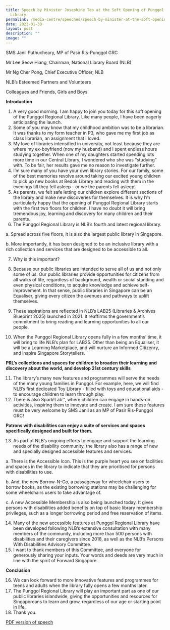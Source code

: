 ```yaml
---
title: Speech by Minister Josephine Teo at the Soft Opening of Punggol Regional
  Library
permalink: /media-centre/speeches/speech-by-minister-at-the-soft-opening-of-punggol-regional-library/
date: 2023-01-30
layout: post
description: ""
image: ""
---
```

SMS Janil Puthucheary, MP of Pasir Ris-Punggol GRC

Mr Lee Seow Hiang, Chairman, National Library Board (NLB)

Mr Ng Cher Pong, Chief Executive Officer, NLB

NLB’s Esteemed Partners and Volunteers

Colleagues and Friends, Girls and Boys

**Introduction**

1. A very good morning. I am happy to join you today for this soft opening of the Punggol Regional Library. Like many people, I have been eagerly anticipating the launch. 
2. Some of you may know that my childhood ambition was to be a librarian.  It was thanks to my form teacher in P3, who gave me my first job as class librarian, an assignment that I loved.
3. My love of libraries intensified in university, not least because they are where my ex-boyfriend (now my husband) and I spent endless hours studying together. When one of my daughters started spending lots more time in our Central Library, I wondered who she was “studying” with. To be fair, her results gave me no reason to investigate further.
4. I’m sure many of you have your own library stories. For our family, some of the best memories revolve around taking our excited young children to pick up new books at Bedok Library and reading with them in the evenings till they fell asleep – or we the parents fell asleep! 
5. As parents, we felt safe letting our children explore different sections of the library and make new discoveries for themselves. It is why I’m particularly happy that the opening of Punggol Regional Library starts with the first two floors for children. I have no doubt it will bring tremendous joy, learning and discovery for many children and their parents.
6. The Punggol Regional Library is NLB’s fourth and latest regional library. 

a. 	Spread across five floors, it is also the largest public library in Singapore. 

b. 	More importantly, it has been designed to be an inclusive library with a rich collection and services that are designed to be accessible to all. 

7. Why is this important?

8. Because our public libraries are intended to serve all of us and not only some of us.  Our public libraries provide opportunities for citizens from all walks of life, regardless of background, wealth or social standing and even physical conditions, to acquire knowledge and achieve self-improvement. In that sense, public libraries in Singapore can be an Equaliser, giving every citizen the avenues and pathways to uplift themselves.  
9. These aspirations are reflected in NLB’s LAB25 (Libraries & Archives Blueprint 2025) launched in 2021. It reaffirms the government’s commitment to bring reading and learning opportunities to all our people.
10. When the Punggol Regional Library opens fully in a few months’ time, it will bring to life NLB’s plan for LAB25. Other than being an Equaliser, it will be a Learning Marketplace, and will nurture an Informed Citizenry, and inspire Singapore Storytellers.

**PRL’s collections and spaces for children to broaden their learning and discovery about the world, and develop 21st century skills**

11. The library’s many new features and programmes will serve the needs of the many young families in Punggol. For example, here, we will find NLB’s first dedicated Toy Library - filled with toys and educational aids - to encourage children to learn through play. 
12. There is also Spark!Lab™, where children can engage in hands-on activities, inspiring them to innovate and create.  I am sure these features must be very welcome by SMS Janil as an MP of Pasir Ris-Punggol GRC!

**Patrons with disabilities can enjoy a suite of services and spaces specifically designed and built for them.**

13. As part of NLB’s ongoing efforts to engage and support the learning needs of the disability community, the library also has a range of new and specially designed accessible features and services. 

a. 	There is the Accessible Icon. This is the purple heart you see on facilities and spaces in the library to indicate that they are prioritised for persons with disabilities to use. 

b. 	And, the new Borrow-N-Go, a passageway for wheelchair users to borrow books, as the existing borrowing stations may be challenging for some wheelchairs users to take advantage of. 

c. 	A new Accessible Membership is also being launched today. It gives persons with disabilities added benefits on top of basic library membership privileges, such as a longer borrowing period and free reservation of items.

14. Many of the new accessible features at Punggol Regional Library have been developed following NLB’s extensive consultation with many members of the community, including more than 500 persons with disabilities and their caregivers since 2018, as well as the NLB’s Persons With Disabilities Advisory Committee. 
15. I want to thank members of this Committee, and everyone for generously sharing your inputs. Your words and deeds are very much in line with the spirit of Forward Singapore. 
    
**Conclusion**

16. We can look forward to more innovative features and programmes for teens and adults when the library fully opens a few months later. 
17. The Punggol Regional Library will play an important part as one of our public libraries islandwide, giving the opportunities and resources for Singaporeans to learn and grow, regardless of our age or starting point in life.
18. Thank you. 

[PDF version of speech](/files/Speeches%202023/speech%20by%20minister%20josephine%20teo%20at%20soft%20opening%20of%20punggol%20regional%20library%20on%2030%20jan%202023.pdf)